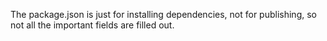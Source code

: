 The package.json is just for installing dependencies, not for publishing,
so not all the important fields are filled out.